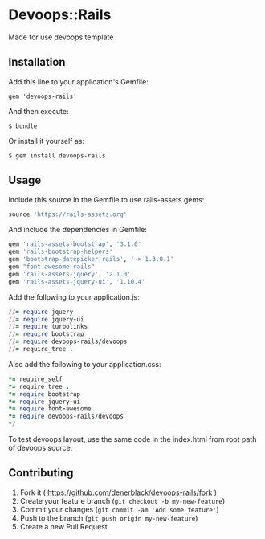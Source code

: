 # Devoops::Rails

Made for use devoops template

## Installation

Add this line to your application's Gemfile:

    gem 'devoops-rails'

And then execute:

    $ bundle

Or install it yourself as:

    $ gem install devoops-rails

## Usage

Include this source in the Gemfile to use rails-assets gems:

```ruby
source 'https://rails-assets.org'
```

And include the dependencies in Gemfile:

```ruby
gem 'rails-assets-bootstrap', '3.1.0'
gem 'rails-bootstrap-helpers'
gem 'bootstrap-datepicker-rails', '~> 1.3.0.1'
gem "font-awesome-rails"
gem 'rails-assets-jquery', '2.1.0'
gem 'rails-assets-jquery-ui', '1.10.4'
```

Add the following to your application.js:

```ruby
//= require jquery
//= require jquery-ui
//= require turbolinks
//= require bootstrap
//= require devoops-rails/devoops
//= require_tree .
```

Also add the following to your application.css:

```ruby
*= require_self
*= require_tree .
*= require bootstrap
*= require jquery-ui
*= require font-awesome
*= require devoops-rails/devoops
*/
```

To test devoops layout, use the same code in the index.html from root path of devoops source.

## Contributing

1. Fork it ( https://github.com/denerblack/devoops-rails/fork )
2. Create your feature branch (`git checkout -b my-new-feature`)
3. Commit your changes (`git commit -am 'Add some feature'`)
4. Push to the branch (`git push origin my-new-feature`)
5. Create a new Pull Request
